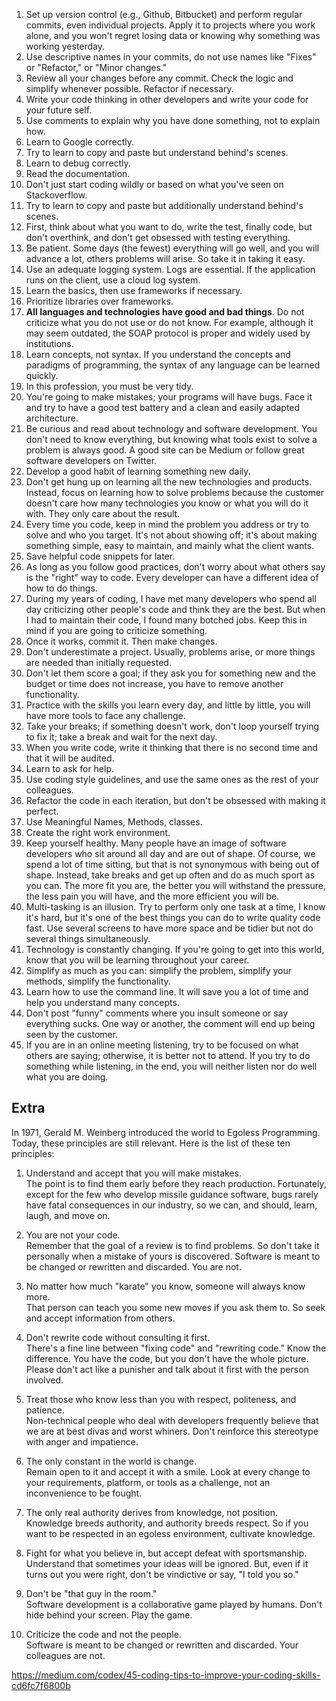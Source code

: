 1.  Set up version control (e.g., Github, Bitbucket) and perform regular commits, even individual projects. Apply it to projects where you work alone, and you won't regret losing data or knowing why something was working yesterday.
2.  Use descriptive names in your commits, do not use names like "Fixes" or "Refactor," or "Minor changes."
3.  Review all your changes before any commit. Check the logic and simplify whenever possible. Refactor if necessary.
4.  Write your code thinking in other developers and write your code for your future self.
5.  Use comments to explain why you have done something, not to explain how.
6.  Learn to Google correctly.
7.  Try to learn to copy and paste but understand behind's scenes.
8.  Learn to debug correctly.
9.  Read the documentation.
10.  Don't just start coding wildly or based on what you've seen on Stackoverflow.
11.  Try to learn to copy and paste but additionally understand behind's scenes.
12.  First, think about what you want to do, write the test, finally code, but don't overthink, and don't get obsessed with testing everything.
13.  Be patient. Some days (the fewest) everything will go well, and you will advance a lot, others problems will arise. So take it in taking it easy.
14.  Use an adequate logging system. Logs are essential. If the application runs on the client, use a cloud log system.
15.  Learn the basics, then use frameworks if necessary.
16.  Prioritize libraries over frameworks.
17.  **All languages and technologies have good and bad things**. Do not criticize what you do not use or do not know. For example, although it may seem outdated, the SOAP protocol is proper and widely used by institutions.
18.  Learn concepts, not syntax. If you understand the concepts and paradigms of programming, the syntax of any language can be learned quickly.
19.  In this profession, you must be very tidy.
20.  You're going to make mistakes; your programs will have bugs. Face it and try to have a good test battery and a clean and easily adapted architecture.
21.  Be curious and read about technology and software development. You don't need to know everything, but knowing what tools exist to solve a problem is always good. A good site can be Medium or follow great software developers on Twitter.
22.  Develop a good habit of learning something new daily.
23.  Don't get hung up on learning all the new technologies and products. Instead, focus on learning how to solve problems because the customer doesn't care how many technologies you know or what you will do it with. They only care about the result.
24.  Every time you code, keep in mind the problem you address or try to solve and who you target. It's not about showing off; it's about making something simple, easy to maintain, and mainly what the client wants.
25.  Save helpful code snippets for later.
26.  As long as you follow good practices, don't worry about what others say is the "right" way to code. Every developer can have a different idea of how to do things.
27.  During my years of coding, I have met many developers who spend all day criticizing other people's code and think they are the best. But when I had to maintain their code, I found many botched jobs. Keep this in mind if you are going to criticize something.
28.  Once it works, commit it. Then make changes.
29.  Don't underestimate a project. Usually, problems arise, or more things are needed than initially requested.
30.  Don't let them score a goal; if they ask you for something new and the budget or time does not increase, you have to remove another functionality.
31.  Practice with the skills you learn every day, and little by little, you will have more tools to face any challenge.
32.  Take your breaks; if something doesn't work, don't loop yourself trying to fix it; take a break and wait for the next day.
33.  When you write code, write it thinking that there is no second time and that it will be audited.
34.  Learn to ask for help.
35.  Use coding style guidelines, and use the same ones as the rest of your colleagues.
36.  Refactor the code in each iteration, but don't be obsessed with making it perfect.
37.  Use Meaningful Names, Methods, classes.
38.  Create the right work environment.
39.  Keep yourself healthy. Many people have an image of software developers who sit around all day and are out of shape. Of course, we spend a lot of time sitting, but that is not synonymous with being out of shape. Instead, take breaks and get up often and do as much sport as you can. The more fit you are, the better you will withstand the pressure, the less pain you will have, and the more efficient you will be.
40.  Multi-tasking is an illusion. Try to perform only one task at a time, I know it's hard, but it's one of the best things you can do to write quality code fast. Use several screens to have more space and be tidier but not do several things simultaneously.
41.  Technology is constantly changing. If you're going to get into this world, know that you will be learning throughout your career.
42.  Simplify as much as you can: simplify the problem, simplify your methods, simplify the functionality.
43.  Learn how to use the command line. It will save you a lot of time and help you understand many concepts.
44.  Don't post "funny" comments where you insult someone or say everything sucks. One way or another, the comment will end up being seen by the customer.
45.  If you are in an online meeting listening, try to be focused on what others are saying; otherwise, it is better not to attend. If you try to do something while listening, in the end, you will neither listen nor do well what you are doing.

## Extra
In 1971, Gerald M. Weinberg introduced the world to Egoless Programming. Today, these principles are still relevant. Here is the list of these ten principles:

1. Understand and accept that you will make mistakes.  
The point is to find them early before they reach production. Fortunately, except for the few who develop missile guidance software, bugs rarely have fatal consequences in our industry, so we can, and should, learn, laugh, and move on.

2. You are not your code.  
Remember that the goal of a review is to find problems. So don't take it personally when a mistake of yours is discovered. Software is meant to be changed or rewritten and discarded. You are not.

3. No matter how much "karate" you know, someone will always know more.  
That person can teach you some new moves if you ask them to. So seek and accept information from others.

4. Don't rewrite code without consulting it first.  
There's a fine line between "fixing code" and "rewriting code." Know the difference. You have the code, but you don't have the whole picture. Please don't act like a punisher and talk about it first with the person involved.

5. Treat those who know less than you with respect, politeness, and patience.  
Non-technical people who deal with developers frequently believe that we are at best divas and worst whiners. Don't reinforce this stereotype with anger and impatience.

6. The only constant in the world is change.  
Remain open to it and accept it with a smile. Look at every change to your requirements, platform, or tools as a challenge, not an inconvenience to be fought.

7. The only real authority derives from knowledge, not position.  
Knowledge breeds authority, and authority breeds respect. So if you want to be respected in an egoless environment, cultivate knowledge.

8. Fight for what you believe in, but accept defeat with sportsmanship.  
Understand that sometimes your ideas will be ignored. But, even if it turns out you were right, don't be vindictive or say, "I told you so."

9. Don't be "that guy in the room."  
Software development is a collaborative game played by humans. Don't hide behind your screen. Play the game.

10. Criticize the code and not the people.  
Software is meant to be changed or rewritten and discarded. Your colleagues are not.

https://medium.com/codex/45-coding-tips-to-improve-your-coding-skills-cd6fc7f6800b